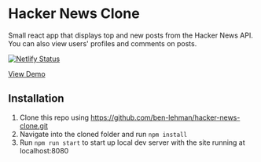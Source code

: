 # Hacker News Clone
Small react app that displays top and new posts from the Hacker News API. You can also view users' profiles and comments on posts.

[![Netlify Status](https://api.netlify.com/api/v1/badges/830fbe23-c86d-4afd-b143-5d6ae112a914/deploy-status)](https://app.netlify.com/sites/wonderful-stonebraker-b4b413/deploys)

[View Demo](https://wonderful-stonebraker-b4b413.netlify.com/)


## Installation

1. Clone this repo using https://github.com/ben-lehman/hacker-news-clone.git
2. Navigate into the cloned folder and run `npm install`
3. Run `npm run start` to start up local dev server with the site running at localhost:8080
